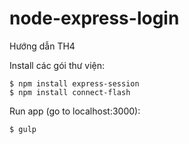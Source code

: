 # node-express-login
Hướng dẫn TH4

Install các gói thư viện:
```
$ npm install express-session
$ npm install connect-flash
```
Run app (go to localhost:3000):
```
$ gulp
```
